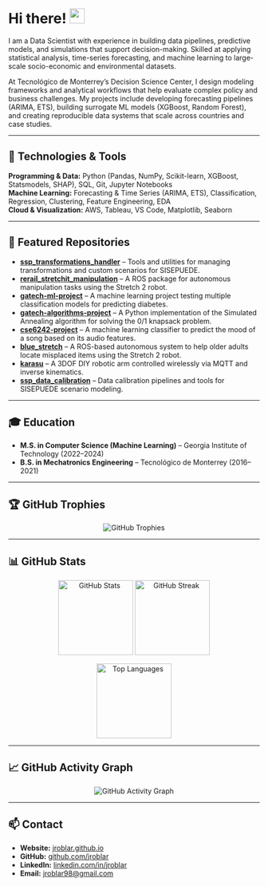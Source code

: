 <!---
jroblar/jroblar is a ✨ special ✨ repository because its `README.md` (this file) appears on your GitHub profile.
You can click the Preview link to take a look at your changes.
--->

# Hi there! <img src="https://raw.githubusercontent.com/MartinHeinz/MartinHeinz/master/wave.gif" width="30px">

I am a Data Scientist with experience in building data pipelines, predictive models, and simulations that support decision-making. Skilled at applying statistical analysis, time-series forecasting, and machine learning to large-scale socio-economic and environmental datasets.

At Tecnológico de Monterrey’s Decision Science Center, I design modeling frameworks and analytical workflows that help evaluate complex policy and business challenges. My projects include developing forecasting pipelines (ARIMA, ETS), building surrogate ML models (XGBoost, Random Forest), and creating reproducible data systems that scale across countries and case studies.

---

## 🔧 Technologies & Tools
**Programming & Data:** Python (Pandas, NumPy, Scikit-learn, XGBoost, Statsmodels, SHAP), SQL, Git, Jupyter Notebooks  
**Machine Learning:** Forecasting & Time Series (ARIMA, ETS), Classification, Regression, Clustering, Feature Engineering, EDA  
**Cloud & Visualization:** AWS, Tableau, VS Code, Matplotlib, Seaborn  

---

## 🚀 Featured Repositories

- **[ssp_transformations_handler](https://github.com/jroblar/ssp_transformations_handler)** – Tools and utilities for managing transformations and custom scenarios for SISEPUEDE.  
- **[rerail_stretchit_manipulation](https://github.com/gt-rail-internal/rerail_stretchit_manipulation)** – A ROS package for autonomous manipulation tasks using the Stretch 2 robot.  
- **[gatech-ml-project](https://github.com/jroblar/gatech-ml-project)** – A machine learning project testing multiple classification models for predicting diabetes.  
- **[gatech-algorithms-project](https://github.com/jroblar/gatech-algorithms-project)** – A Python implementation of the Simulated Annealing algorithm for solving the 0/1 knapsack problem.  
- **[cse6242-project](https://github.com/jroblar/cse6242-project)** – A machine learning classifier to predict the mood of a song based on its audio features.  
- **[blue_stretch](https://github.com/jroblar/blue_stretch)** – A ROS-based autonomous system to help older adults locate misplaced items using the Stretch 2 robot.  
- **[karasu](https://github.com/jroblar/karasu)** – A 3DOF DIY robotic arm controlled wirelessly via MQTT and inverse kinematics.  
- **[ssp_data_calibration](https://github.com/sisepuede-framework/ssp_data_calibration)** – Data calibration pipelines and tools for SISEPUEDE scenario modeling.


---

## 🎓 Education
- **M.S. in Computer Science (Machine Learning)** – Georgia Institute of Technology (2022–2024)  
- **B.S. in Mechatronics Engineering** – Tecnológico de Monterrey (2016–2021)  

---

## 🏆 GitHub Trophies
<p align="center">
  <img src="https://github-profile-trophy.vercel.app/?username=jroblar&theme=radical&no-frame=true&margin-w=15&margin-h=15" alt="GitHub Trophies"/>
</p>

---

## 📊 GitHub Stats
<p align="center">
  <img src="https://github-readme-stats.vercel.app/api?username=jroblar&show_icons=true&theme=radical" alt="GitHub Stats" height="150px"/>
  <img src="https://github-readme-streak-stats.herokuapp.com/?user=jroblar&theme=radical" alt="GitHub Streak" height="150px"/>
</p>

<p align="center">
  <img src="https://github-readme-stats.vercel.app/api/top-langs/?username=jroblar&layout=compact&theme=radical" alt="Top Languages" height="150px"/>
</p>

---

## 📈 GitHub Activity Graph
<p align="center">
  <img src="https://github-readme-activity-graph.vercel.app/graph?username=jroblar&theme=tokyo-night" alt="GitHub Activity Graph"/>
</p>

---

## 📫 Contact
- **Website:** [jroblar.github.io](http://jroblar.github.io)  
- **GitHub:** [github.com/jroblar](https://github.com/jroblar)  
- **LinkedIn:** [linkedin.com/in/jroblar](https://www.linkedin.com/in/jroblar)  
- **Email:** [jroblar98@gmail.com](mailto:jroblar98@gmail.com)
